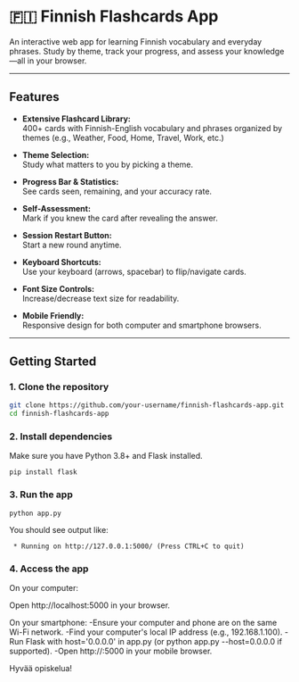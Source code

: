 # 🇫🇮 Finnish Flashcards App

An interactive web app for learning Finnish vocabulary and everyday phrases. Study by theme, track your progress, and assess your knowledge—all in your browser.

---

## Features

- **Extensive Flashcard Library:**  
  400+ cards with Finnish-English vocabulary and phrases organized by themes (e.g., Weather, Food, Home, Travel, Work, etc.)

- **Theme Selection:**  
  Study what matters to you by picking a theme.

- **Progress Bar & Statistics:**  
  See cards seen, remaining, and your accuracy rate.

- **Self-Assessment:**  
  Mark if you knew the card after revealing the answer.

- **Session Restart Button:**  
  Start a new round anytime.

- **Keyboard Shortcuts:**  
  Use your keyboard (arrows, spacebar) to flip/navigate cards.

- **Font Size Controls:**  
  Increase/decrease text size for readability.

- **Mobile Friendly:**  
  Responsive design for both computer and smartphone browsers.

---

## Getting Started

### 1. Clone the repository

```bash
git clone https://github.com/your-username/finnish-flashcards-app.git
cd finnish-flashcards-app
```

### 2. Install dependencies

Make sure you have Python 3.8+ and Flask installed.

```
pip install flask
```

### 3. Run the app

```
python app.py
```

You should see output like:

```
 * Running on http://127.0.0.1:5000/ (Press CTRL+C to quit)
```

### 4. Access the app

On your computer:

Open http://localhost:5000 in your browser.


On your smartphone:
-Ensure your computer and phone are on the same Wi-Fi network.
-Find your computer's local IP address (e.g., 192.168.1.100).
-Run Flask with host='0.0.0.0' in app.py (or python app.py --host=0.0.0.0 if supported).
-Open http://<your-ip>:5000 in your mobile browser.

Hyvää opiskelua!
